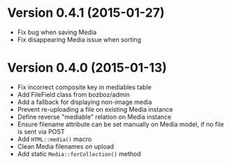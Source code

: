# Version 0.4.1 (2015-01-27)

-	Fix bug when saving Media
-	Fix disappearing Media issue when sorting


# Version 0.4.0 (2015-01-13)

-	Fix incorrect composite key in mediables table
-	Add FileField class from bozboz/admin
-	Add a fallback for displaying non-image media
-	Prevent re-uploading a file on existing Media instance
-	Define reverse "mediable" relation on Media instance
-	Ensure filename attribute can be set manually on Media model, if no file is sent via POST
-	Add `HTML::media()` macro
-	Clean Media filenames on upload
-	Add static `Media::forCollection()` method
